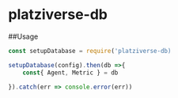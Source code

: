 # platziverse-db

##Usage
``` js
const setupDatabase = require('platziverse-db)

setupDatabase(config).then(db =>{
    const{ Agent, Metric } = db

}).catch(err => console.error(err))
```